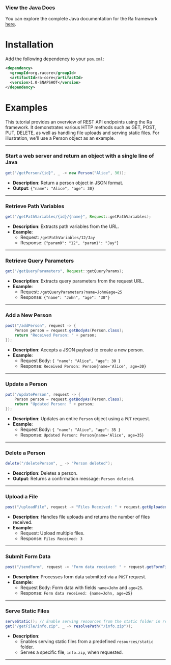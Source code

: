 ### View the Java Docs
You can explore the complete Java documentation for the Ra framework [here](https://kirstenali.github.io/RaCore/).

# Installation

Add the following dependency to your `pom.xml`:

```xml
<dependency>
  <groupId>org.racore</groupId>
  <artifactId>ra-core</artifactId>
  <version>1.0-SNAPSHOT</version>
</dependency>
```

# Examples

This tutorial provides an overview of REST API endpoints using the Ra framework. It demonstrates various HTTP methods such as GET, POST, PUT, DELETE, as well as handling file uploads and serving static files. For illustration, we'll use a Person object as an example.

---

### Start a web server and return an object with a single line of Java
```java
get("/getPerson/{id}", _ -> new Person("Alice", 30));
```
- **Description**: Return a person object in JSON format.
- **Output**: `{"name": "Alice", "age": 30}`

---

### Retrieve Path Variables
```java
get("/getPathVariables/{id}/{name}", Request::getPathVariables);
```
- **Description**: Extracts path variables from the URL.
- **Example**:
    - Request: `/getPathVariables/12/Jay`
    - Response: `{"param0": "12", "param1": "Jay"}`
---

### Retrieve Query Parameters
```java
get("/getQueryParameters", Request::getQueryParams);
```
- **Description**: Extracts query parameters from the request URL.
- **Example**:
    - Request: `/getQueryParameters?name=John&age=25`
    - Response: `{"name": "John", "age": "30"}`

---

### Add a New Person
```java
post("/addPerson", request -> {
    Person person = request.getBodyAs(Person.class);
    return "Received Person: " + person;
});
```
- **Description**: Accepts a JSON payload to create a new person.
- **Example**:
    - Request Body: `{ "name": "Alice", "age": 30 }`
    - Response: `Received Person: Person{name='Alice', age=30}`

---

### Update a Person
```java
put("/updatePerson", request -> {
    Person person = request.getBodyAs(Person.class);
    return "Updated Person: " + person;
});
```
- **Description**: Updates an entire `Person` object using a `PUT` request.
- **Example**:
  - Request Body: `{ "name": "Alice", "age": 35 }`
  - Response: `Updated Person: Person{name='Alice', age=35}`

---

### Delete a Person
```java
delete("/deletePerson", _ -> "Person deleted");
```
- **Description**: Deletes a person.
- **Output**: Returns a confirmation message: `Person deleted`.

---

### Upload a File
```java
post("/uploadFile", request -> "Files Received: " + request.getUploadedFiles().size());
```
- **Description**: Handles file uploads and returns the number of files received.
- **Example**:
    - Request: Upload multiple files.
    - Response: `Files Received: 3`

---

### Submit Form Data
```java
post("/sendForm", request -> "Form data received: " + request.getFormFields());
```
- **Description**: Processes form data submitted via a `POST` request.
- **Example**:
    - Request Body: Form data with fields `name=John` and `age=25`.
    - Response: `Form data received: {name=John, age=25}`

---

### Serve Static Files
```java
serveStatic(); // Enable serving resources from the static folder in resources
get("/getFile/info.zip", _ -> resolvePath("/info.zip"));
```
- **Description**:
    - Enables serving static files from a predefined `resources/static` folder.
    - Serves a specific file, `info.zip`, when requested.

---

